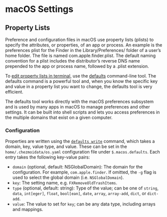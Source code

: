 # macOS Settings

## Property Lists

Preference and configuration files in macOS use property lists (plists) to specify the attributes, or properties, of an app or process. An example is the preferences plist for the Finder in the Library/Preferences/ folder of a user’s home folder. The file is named com.apple.finder.plist. The default naming convention for a plist includes the distributor’s reverse DNS name prepended to the app or process name, followed by a .plist extension.

To [edit property lists in terminal](https://support.apple.com/en-ie/guide/terminal/apda49a1bb2-577e-4721-8f25-ffc0836f6997/mac), use the [defaults](https://macos-defaults.com/) command-line tool. The defaults command is a powerful tool and, when you know the specific key and value in a property list you want to change, the defaults tool is very efficient.

The defaults tool works directly with the macOS preferences subsystem and is used by many apps in macOS to manage preferences and other settings. It can be built into shell scripts and lets you access preferences in the multiple domains that exist on a given computer.


### Configuration

Properties are written using the [`defaults write`](https://ss64.com/mac/defaults.html) command, which takes a domain, key, value type, and value.
These can be set in the `home/.chezmoidata/os.yaml` configuration file under `$.macos.defaults`. Each entry takes the following key-value pairs:

- `domain` (optional, default: NSGlobalDomain): The domain for the configuration. For example, `com.apple.finder`. If omitted, the `-g` flag is used to select the global domain (i.e. `NSGlobalDomain`).
- `key`: The setting name, e.g. `FXRemoveOldTrashItems`.
- `type` (optional, default: string): Type of the value; can be one of `string`, `data`, `int[eger]`, `float`, `bool[ean]`, `date`, `array`, `array-add`, `dict`, or `dict-add`.
- `value`: The value to set for `key`; can be any data type, including arrays and mappings.